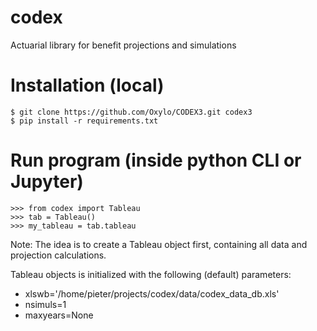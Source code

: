 # codex
Actuarial library for benefit projections and simulations

Installation (local)
====================

    $ git clone https://github.com/Oxylo/CODEX3.git codex3
    $ pip install -r requirements.txt
    
    
Run program (inside python CLI or Jupyter)
==========================================

    >>> from codex import Tableau
    >>> tab = Tableau()
    >>> my_tableau = tab.tableau


Note: 
The idea is to create a Tableau object first, containing all data and projection calculations.

Tableau objects is initialized with the following (default) parameters:
* xlswb='/home/pieter/projects/codex/data/codex_data_db.xls'
* nsimuls=1
* maxyears=None


  


    
